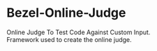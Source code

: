 # Bezel-Online-Judge
Online Judge To Test Code Against Custom Input.<br>
Framework used to create the online judge.
